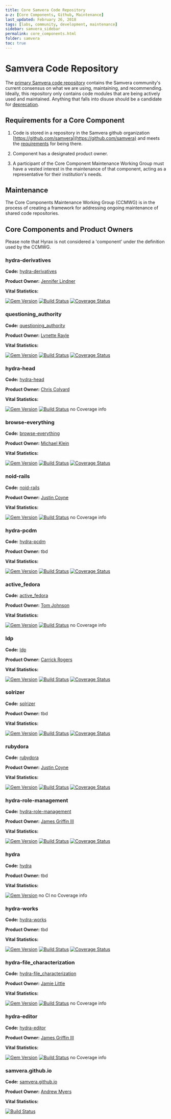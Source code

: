 ```yaml
---
title: Core Samvera Code Repository
a-z: [Core Components, Github, Maintenance]
last_updated: February 26, 2018
tags: [labs, community, development, maintenance]
sidebar: samvera_sidebar
permalink: core_components.html
folder: samvera
toc: true
---
```

# Samvera Code Repository

The [primary Samvera code repository](https://github.com/samvera) contains the
Samvera community's current consensus
on what we are using, maintaining, and recommending. Ideally, this repository
only contains code modules that are being actively used and maintained. Anything
that falls into disuse should be a candidate for [deprecation](deprecation.html).

## Requirements for a Core Component

1. Code is stored in a repository in the Samvera github organization
   [https://github.com/samvera](https://github.com/samvera) and meets the
   [requirements](/samvera_labs.html#guidelines-for-promotion-to-samvera-from-labs)
   for being there.

2. Component has a designated product owner.

3. A participant of the Core Component Maintenance Working Group must have a
   vested interest in the maintenance of that component, acting as a
   representative for their institution's needs.

## Maintenance

The Core Components Maintenance Working Group (CCMWG) is in the process of creating a framework for
addressing ongoing maintenance of shared code repositories.

## Core Components and Product Owners

Please note that Hyrax is not considered a 'component' under the definition used by the CCMWG.

### hydra-derivatives

**Code:** [hydra-derivatives](https://github.com/samvera/hydra-derivatives)

**Product Owner:** [Jennifer Lindner](https://github.com/jenlindner)

**Vital Statistics:**

[![Gem Version](https://badge.fury.io/rb/hydra-derivatives.svg)](https://badge.fury.io/rb/hydra-derivatives)
[![Build Status](https://travis-ci.org/samvera/hydra-derivatives.svg?branch=master)](https://travis-ci.org/samvera/hydra-derivatives)
[![Coverage Status](https://coveralls.io/repos/github/samvera/hydra-derivatives/badge.svg?branch=master)](https://coveralls.io/github/samvera/hydra-derivatives?branch=master)

### questioning_authority

**Code:** [questioning_authority](https://github.com/samvera/questioning_authority)

**Product Owner:** [Lynette Rayle](https://github.com/elrayle)

**Vital Statistics:**

[![Gem Version](https://badge.fury.io/rb/qa.svg)](https://badge.fury.io/rb/qa)
[![Build Status](https://travis-ci.org/samvera/questioning_authority.svg?branch=master)](https://travis-ci.org/samvera/questioning_authority)
[![Coverage Status](https://coveralls.io/repos/github/samvera/questioning_authority/badge.svg?branch=master)](https://coveralls.io/github/samvera/questioning_authority?branch=master)

### hydra-head

**Code:** [hydra-head](https://github.com/samvera/hydra-head)

**Product Owner:** [Chris Colvard](https://github.com/cjcolvar)

**Vital Statistics:**

[![Gem Version](https://badge.fury.io/rb/hydra-head.svg)](https://badge.fury.io/rb/hydra-head)
[![Build Status](https://travis-ci.org/samvera/hydra-head.svg?branch=master)](https://travis-ci.org/samvera/hydra-head)
 no Coverage info

### browse-everything

**Code:** [browse-everything](https://github.com/samvera/browse-everything)

**Product Owner:** [Michael Klein](https://github.com/mbklein)

**Vital Statistics:**

[![Gem Version](https://badge.fury.io/rb/browse-everything.svg)](https://badge.fury.io/rb/browse-everything)
[![Build Status](https://travis-ci.org/samvera/browse-everything.svg?branch=master)](https://travis-ci.org/samvera/browse-everything)
[![Coverage Status](https://coveralls.io/repos/github/samvera/browse-everything/badge.svg?branch=master)](https://coveralls.io/github/samvera/browse-everything?branch=master)

### noid-rails

**Code:** [noid-rails](https://github.com/samvera/noid-rails)

**Product Owner:** [Justin Coyne](https://github.com/jcoyne)

**Vital Statistics:**

[![Gem Version](https://badge.fury.io/rb/noid-rails.svg)](https://badge.fury.io/rb/noid-rails)
[![Build Status](https://travis-ci.org/samvera/noid-rails.svg?branch=master)](https://travis-ci.org/samvera/noid-rails)
 no Coverage info

### hydra-pcdm

**Code:** [hydra-pcdm](https://github.com/samvera/hydra-pcdm)

**Product Owner:** tbd  

**Vital Statistics:**

[![Gem Version](https://badge.fury.io/rb/hydra-pcdm.svg)](https://badge.fury.io/rb/hydra-pcdm)
[![Build Status](https://travis-ci.org/samvera/hydra-pcdm.svg?branch=master)](https://travis-ci.org/samvera/hydra-pcdm)
[![Coverage Status](https://coveralls.io/repos/github/samvera/hydra-pcdm/badge.svg?branch=master)](https://coveralls.io/github/samvera/hydra-pcdm?branch=master)

### active_fedora

**Code:** [active_fedora](https://github.com/samvera/active_fedora)

**Product Owner:** [Tom Johnson](https://github.com/no-reply)

**Vital Statistics:**

[![Gem Version](https://badge.fury.io/rb/active-fedora.svg)](https://badge.fury.io/rb/active-fedora)
[![Build Status](https://travis-ci.org/samvera/active_fedora.svg?branch=master)](https://travis-ci.org/samvera/active_fedora)
 no Coverage info

### ldp

**Code:** [ldp](https://github.com/samvera/ldp)

**Product Owner:** [Carrick Rogers](https://github.com/carrickr)

**Vital Statistics:**

[![Gem Version](https://badge.fury.io/rb/ldp.svg)](https://badge.fury.io/rb/ldp)
[![Build Status](https://travis-ci.org/samvera/ldp.svg?branch=master)](https://travis-ci.org/samvera/ldp)
[![Coverage Status](https://coveralls.io/repos/github/samvera/ldp/badge.svg?branch=master)](https://coveralls.io/github/samvera/ldp?branch=master)

### solrizer

**Code:** [solrizer](https://github.com/samvera/solrizer)

**Product Owner:** tbd  

**Vital Statistics:**

[![Gem Version](https://badge.fury.io/rb/solrizer.svg)](https://badge.fury.io/rb/solrizer)
[![Build Status](https://travis-ci.org/samvera/solrizer.svg?branch=master)](https://travis-ci.org/samvera/solrizer)
[![Coverage Status](https://coveralls.io/repos/github/samvera/solrizer/badge.svg?branch=master)](https://coveralls.io/github/samvera/solrizer?branch=master)

### rubydora

**Code:** [rubydora](https://github.com/samvera/rubydora)

**Product Owner:** [Justin Coyne](https://github.com/jcoyne)

**Vital Statistics:**

[![Gem Version](https://badge.fury.io/rb/rubydora.svg)](https://badge.fury.io/rb/rubydora)
[![Build Status](https://travis-ci.org/samvera/rubydora.svg?branch=master)](https://travis-ci.org/samvera/rubydora)
[![Coverage Status](https://coveralls.io/repos/github/samvera/rubydora/badge.svg?branch=master)](https://coveralls.io/github/samvera/rubydora?branch=master)

### hydra-role-management

**Code:** [hydra-role-management](https://github.com/samvera/hydra-role-management)

**Product Owner:** [James Griffin III](https://github.com/jrgriffiniii)

**Vital Statistics:**

[![Gem Version](https://badge.fury.io/rb/hydra-role-management.svg)](https://badge.fury.io/rb/hydra-role-management)
[![Build Status](https://travis-ci.org/samvera/hydra-role-management.svg?branch=master)](https://travis-ci.org/samvera/hydra-role-management)
[![Coverage Status](https://coveralls.io/repos/github/samvera/hydra-role-management/badge.svg?branch=master)](https://coveralls.io/github/samvera/hydra-role-management?branch=master)

### hydra

**Code:** [hydra](https://github.com/samvera/hydra)

**Product Owner:** tbd  

**Vital Statistics:**

[![Gem Version](https://badge.fury.io/rb/hydra.svg)](https://badge.fury.io/rb/hydra)
 no CI
 no Coverage info

### hydra-works

**Code:** [hydra-works](https://github.com/samvera/hydra-works)

**Product Owner:** tbd  

**Vital Statistics:**

[![Gem Version](https://badge.fury.io/rb/hydra-works.svg)](https://badge.fury.io/rb/hydra-works)
[![Build Status](https://travis-ci.org/samvera/hydra-works.svg?branch=master)](https://travis-ci.org/samvera/hydra-works)
[![Coverage Status](https://coveralls.io/repos/github/samvera/hydra-works/badge.svg?branch=master)](https://coveralls.io/github/samvera/hydra-works?branch=master)

### hydra-file_characterization

**Code:** [hydra-file_characterization](https://github.com/samvera/hydra-file_characterization)

**Product Owner:** [Jamie Little](https://github.com/little9)

**Vital Statistics:**

[![Gem Version](https://badge.fury.io/rb/hydra-file_characterization.svg)](https://badge.fury.io/rb/hydra-file_characterization)
[![Build Status](https://travis-ci.org/samvera/hydra-file_characterization.svg?branch=master)](https://travis-ci.org/samvera/hydra-file_characterization)
 no Coverage info

### hydra-editor

**Code:** [hydra-editor](https://github.com/samvera/hydra-editor)

**Product Owner:** [James Griffin III](https://github.com/jrgriffiniii)

**Vital Statistics:**

[![Gem Version](https://badge.fury.io/rb/hydra-editor.svg)](https://badge.fury.io/rb/hydra-editor)
[![Build Status](https://travis-ci.org/samvera/hydra-editor.svg?branch=master)](https://travis-ci.org/samvera/hydra-editor)
 no Coverage info

### samvera.github.io

**Code:** [samvera.github.io](https://github.com/samvera/samvera.github.io)

**Product Owner:** [Andrew Myers](https://github.com/afred)

**Vital Statistics:**

[![Build Status](https://travis-ci.org/samvera/samvera.github.io.svg?branch=master)](https://travis-ci.org/samvera/samvera.github.io)
